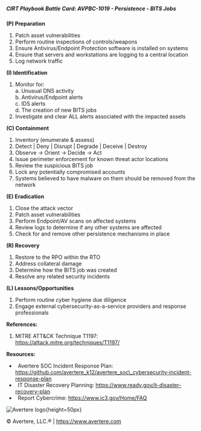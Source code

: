 ##### CIRT Playbook Battle Card: **AVPBC-1019 - Persistence - BITS Jobs**

**(P) Preparation**

1.  Patch asset vulnerabilities
2.  Perform routine inspections of controls/weapons
3.  Ensure Antivirus/Endpoint Protection software is installed on systems
4.  Ensure that servers and workstations are logging to a central location
5.  Log network traffic

**(I) Identification**

1.  Monitor for:  
    a. Unusual DNS activity  
    b. Antivirus/Endpoint alerts  
    c. IDS alerts  
    d. The creation of new BITS jobs
2.  Investigate and clear ALL alerts associated with the impacted assets

**(C) Containment**

1.  Inventory (enumerate & assess)
2.  Detect | Deny | Disrupt | Degrade | Deceive | Destroy
3.  Observe -> Orient -> Decide -> Act
4.  Issue perimeter enforcement for known threat actor locations
5.  Review the suspicious BITS job
6.  Lock any potentially compromised accounts
7.  Systems believed to have malware on them should be removed from the network

**(E) Eradication**

1.  Close the attack vector
2.  Patch asset vulnerabilities
3.  Perform Endpoint/AV scans on affected systems
4.  Review logs to determine if any other systems are affected
5.  Check for and remove other persistence mechanisms in place

**(R) Recovery**

1.  Restore to the RPO within the RTO
2.  Address collateral damage
3.  Determine how the BITS job was created
4.  Resolve any related security incidents

**(L) Lessons/Opportunities**

1.  Perform routine cyber hygiene due diligence
2.  Engage external cybersecurity-as-a-service providers and response professionals

**References:**

1.  MITRE ATT&CK Technique T1197: https://attack.mitre.org/techniques/T1197/

**Resources:**

*    Avertere SOC Incident Response Plan: https://github.com/avertere_k12/avertere_soc\_cybersecurity-incident-response-plan
*    IT Disaster Recovery Planning: https://www.ready.gov/it-disaster-recovery-plan
*    Report Cybercrime: https://www.ic3.gov/Home/FAQ

![Avertere logo](https://example.com/averttere-logo.jpg){height=50px}

  
© Avertere, LLC.® | https://www.avertere.com
